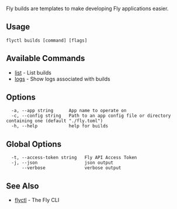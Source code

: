 Fly builds are templates to make developing Fly applications easier.

## Usage

~~~
flyctl builds [command] [flags]
~~~

## Available Commands
* [list](/docs/flyctl/builds-list/)	 - List builds
* [logs](/docs/flyctl/builds-logs/)	 - Show logs associated with builds

## Options

~~~
  -a, --app string      App name to operate on
  -c, --config string   Path to an app config file or directory containing one (default "./fly.toml")
  -h, --help            help for builds
~~~

## Global Options

~~~
  -t, --access-token string   Fly API Access Token
  -j, --json                  json output
      --verbose               verbose output
~~~

## See Also

* [flyctl](/docs/flyctl/help/)	 - The Fly CLI


